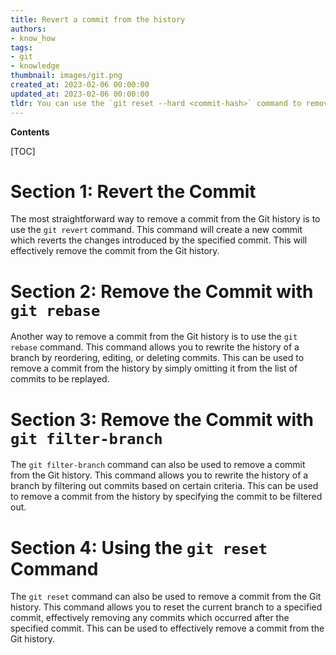 ```yaml
---
title: Revert a commit from the history
authors:
- know_how
tags:
- git
- knowledge
thumbnail: images/git.png
created_at: 2023-02-06 00:00:00
updated_at: 2023-02-06 00:00:00
tldr: You can use the `git reset --hard <commit-hash>` command to remove a commit from the history.
---
```


**Contents**

[TOC]

# Section 1: Revert the Commit

The most straightforward way to remove a commit from the Git history is to use the `git revert` command. This command will create a new commit which reverts the changes introduced by the specified commit. This will effectively remove the commit from the Git history.

# Section 2: Remove the Commit with `git rebase`

Another way to remove a commit from the Git history is to use the `git rebase` command. This command allows you to rewrite the history of a branch by reordering, editing, or deleting commits. This can be used to remove a commit from the history by simply omitting it from the list of commits to be replayed.

# Section 3: Remove the Commit with `git filter-branch`

The `git filter-branch` command can also be used to remove a commit from the Git history. This command allows you to rewrite the history of a branch by filtering out commits based on certain criteria. This can be used to remove a commit from the history by specifying the commit to be filtered out.

# Section 4: Using the `git reset` Command

The `git reset` command can also be used to remove a commit from the Git history. This command allows you to reset the current branch to a specified commit, effectively removing any commits which occurred after the specified commit. This can be used to effectively remove a commit from the Git history.

